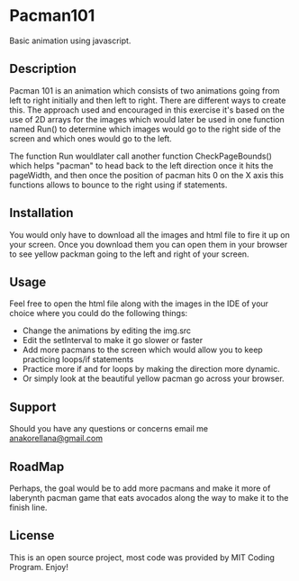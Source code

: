 # Pacman101

Basic animation using javascript.


<h2>Description</h2>
Pacman 101 is an animation which consists of two animations going 
from left to right initially and then left to right. There are different ways to
create this. The approach used and encouraged in this exercise it's based on the use of 2D arrays for the
images which would later be used in one function named Run() to determine which images would go to the right 
side of the screen and which ones would go to the left.

The function Run wouldlater call another function CheckPageBounds() which helps "pacman" to head back to the left direction
once it hits the pageWidth, and then once the position of pacman hits 0 on the X axis this functions allows to bounce to the right
using if statements.

<h2>Installation</h2>

You would only have to download all the images and html file to fire it up on your screen.
Once you download them you can open them in your browser 
to see yellow packman going to the left and right of your screen. 

<h2>Usage</h2>

Feel free to open the html file along with the images in the IDE of your choice where you could do the following things:

+ Change the animations by editing the img.src
+ Edit the setInterval to make it go slower or faster
+ Add more pacmans to the screen which would allow you to keep practicing loops/if statements
+ Practice more if and for loops by making the direction more dynamic.
+ Or simply look at the beautiful yellow pacman go across your browser.

<h2>Support</h2>

Should you have any questions or concerns email me anakorellana@gmail.com

<h2>RoadMap</h2>

Perhaps, the goal would be to add more pacmans and make it more of laberynth pacman game that
eats avocados along the way to make it to the finish line. 

<h2>License</h2>

This is an open source project, most code was provided by MIT Coding Program.  Enjoy!
